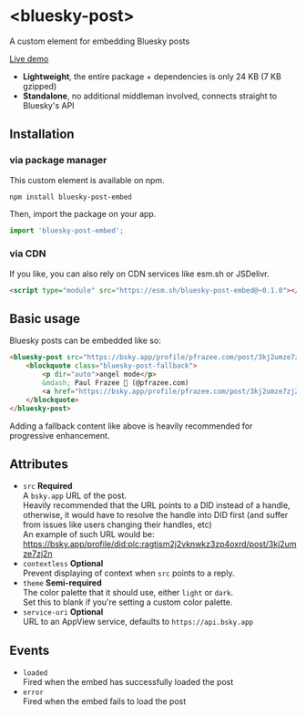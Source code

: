 # &lt;bluesky-post>

A custom element for embedding Bluesky posts

[Live demo](https://mary-ext.github.io/bluesky-post-embed)

- **Lightweight**, the entire package + dependencies is only 24 KB (7 KB gzipped)
- **Standalone**, no additional middleman involved, connects straight to Bluesky's API

## Installation

### via package manager

This custom element is available on npm.

```
npm install bluesky-post-embed
```

Then, import the package on your app.

```js
import 'bluesky-post-embed';
```

### via CDN

If you like, you can also rely on CDN services like esm.sh or JSDelivr.

```html
<script type="module" src="https://esm.sh/bluesky-post-embed@~0.1.0"></script>
```

## Basic usage

Bluesky posts can be embedded like so:

```html
<bluesky-post src="https://bsky.app/profile/pfrazee.com/post/3kj2umze7zj2n" theme="light">
	<blockquote class="bluesky-post-fallback">
		<p dir="auto">angel mode</p>
		&mdash; Paul Frazee 🦋 (@pfrazee.com)
		<a href="https://bsky.app/profile/pfrazee.com/post/3kj2umze7zj2n">January 16, 2024</a>
	</blockquote>
</bluesky-post>
```

Adding a fallback content like above is heavily recommended for progressive enhancement.

## Attributes

- `src` **Required**  
  A `bsky.app` URL of the post.  
  Heavily recommended that the URL points to a DID instead of a handle, otherwise, it would have to
  resolve the handle into DID first (and suffer from issues like users changing their handles, etc)  
  An example of such URL would be: https://bsky.app/profile/did:plc:ragtjsm2j2vknwkz3zp4oxrd/post/3kj2umze7zj2n
- `contextless` **Optional**  
  Prevent displaying of context when `src` points to a reply.
- `theme` **Semi-required**  
  The color palette that it should use, either `light` or `dark`.  
  Set this to blank if you're setting a custom color palette.
- `service-uri` **Optional**  
  URL to an AppView service, defaults to `https://api.bsky.app`

## Events

- `loaded`  
  Fired when the embed has successfully loaded the post
- `error`  
  Fired when the embed fails to load the post
